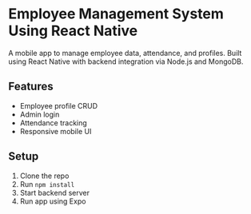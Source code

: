 # Employee Management System Using React Native

A mobile app to manage employee data, attendance, and profiles. Built using React Native with backend integration via Node.js and MongoDB.

## Features
- Employee profile CRUD
- Admin login
- Attendance tracking
- Responsive mobile UI

## Setup
1. Clone the repo
2. Run `npm install`
3. Start backend server
4. Run app using Expo


